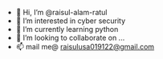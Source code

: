 - 👋 Hi, I’m @raisul-alam-ratul
- 👀 I’m interested in cyber security 
- 🌱 I’m currently learning python
- 💞️ I’m looking to collaborate on ...
- 📫 mail me@ raisulusa019122@gmail.com

<!---
raisul-alam-ratul/raisul-alam-ratul is a ✨ special ✨ repository because its `README.md` (this file) appears on your GitHub profile.
You can click the Preview link to take a look at your changes.
--->
